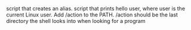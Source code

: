 script that creates an alias.
script that prints hello user, where user is the current Linux user.
Add /action to the PATH. /action should be the last directory the shell looks into when looking for a program
